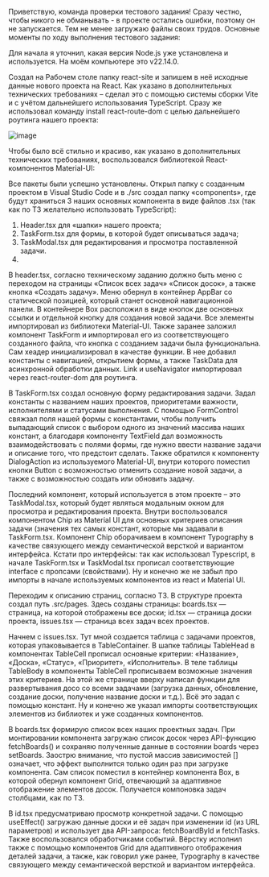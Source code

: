 Приветствую, команда проверки тестового задания! Сразу честно, чтобы никого не обманывать - в проекте остались ошибки, поэтому он не запускается. Тем не менее загружаю файлы своих трудов. Основные моменты по ходу выполнения тестового задания:

Для начала я уточнил, какая версия Node.js уже установлена и используется. На моём компьютере это v22.14.0.

Создал на Рабочем столе папку react-site и запишем в неё исходные данные нового проекта на React. Как указано в дополнительных технических требованиях – сделал это с помощью системы сборки Vite и с учётом дальнейшего использования TypeScript. Сразу же использовал команду install react-route-dom с целью дальнейшего роутинга нашего проекта:

![image](https://github.com/user-attachments/assets/db0fa466-ba52-4668-b5fb-144d347b636f)

Чтобы было всё стильно и красиво, как указано в дополнительных технических требованиях, воспользовался библиотекой React-компонентов Material-UI:

Все пакеты были успешно установлены. 
Открыл папку с созданным проектом в Visual Studio Code и в ./src создал папку «components», где будут храниться 3 наших основных компонента в виде файлов .tsx (так как по ТЗ желательно использовать TypeScript):
1)	Header.tsx для «шапки» нашего проекта;
2)	TaskForm.tsx для формы, в которой будет описываться задача;
3)	TaskModal.tsx для редактирования и просмотра поставленной задачи.
4)	
В header.tsx, согласно техническому заданию должно быть меню с переходом на страницы «Список всех задач» «Список досок», а также кнопка «Создать задачу». Меню обернул в контейнер AppBar со статической позицией, который станет основной навигационной панели.  В контейнере Box расположил в виде кнопок две основных ссылки и отдельной кнопку для создания новой задачи. Все элементы импортировал из библиотеки Material-UI. Также заранее заложил компонент TaskForm и импортировал его из соответствующего созданного файла, что кнопка с созданием задачи была функциональна. Сам хеадер инициализировал в качестве функции. В нее добавил константы с навигацией, открытием формы, а также TaskData для асинхронной обработки данных. Link и useNavigator импортировал через react-router-dom для роутинга.

В TaskForm.tsx создал основную форму редактирования задачи. Задал константы с названием наших проектов, приоритетами важности, исполнителями и статусами выполнения. С помощью FormControl свяжзал поля нашей формы с константами, чтобы получить выпадающий список с выбором одного из значений массива наших констант, а благодаря компоненту TextField дал возможность взаимодействовать с полями формы, где нужно ввести название задачи и описание того, что предстоит сделать. Также обратился к компоненту DialogAction из используемого Material-UI, внутри которого поместил кнопки Button с возможностью отменить создание новой задачи, а также с возможностью создать или обновить задачу.

Последний компонент, который используется в этом проекте – это TaskModal.tsx, который будет являться модальным окном для просмотра и редактирования проекта. Внутри воспользовался компонентом Chip из Material UI для основных критериев описания задачи (значения тех самых констант, которые мы задавали в TaskForm.tsx. Компонент Сhip оборачиваем в компонент Typography в качестве связующего между семантической версткой и вариантом интерфейса. Кстати про интерфейсы: так как использовал Typescript, в начале TaskForm.tsx и TaskModal.tsx прописал соответствующие interface с пропсами (свойствами). Ну и конечно же не забыл про импорты в начале используемых компонентов из react и Material UI.

Переходим к описанию страниц, согласно ТЗ. В структуре проекта создал путь .src/pages. Здесь созданы страницы: boards.tsx — страница, на которой отображены все доски; id.tsx — страница доски проекта, issues.tsx — страница всех задач всех проектов.

Начнем с issues.tsx. Тут мной создается таблица с задачами проектов, которая упаковывается в TableContainer. В шапке таблицы TableHead в компонентах TableCell прописал основные критерии: «Название», «Доска», «Статус», «Приоритет», «Исполнитель». В теле таблицы TableBody в компоненты TableCell прописываем возможные значения этих критериев. На этой же странице вверху написал функции для развертывания досо со всеми задачами (загрузка данных, обновление, создание доски, получение название доски и т.д.). Всё это задал с помощью констант. Ну и конечно же указал импорты соответствующих элементов из библиотек и уже созданных компонентов.

В boards.tsx формирую список всех наших проектных задач. При монтировании компонента загружаю список досок через API-функцию fetchBoards() и сохраняю полученные данные в состоянии boards через setBoards. Заострю внимание, что пустой массив зависимостей [] означает, что эффект выполнится только один раз при загрузке компонента. Сам список поместил в контейнер компонента Box, в которой обернул компонент Grid, отвечающий за адаптивное отображение элементов досок. Получается компоновка задач столбцами, как по ТЗ.

В id.tsx предусматриваю просмотр конкретной задачи. С помощью useEffect() загружаю данные доски и её задач при изменении id (из URL параметров) и использует два API-запроса: fetchBoardById и fetchTasks. Также воспользовался обработчиками событий. Вёрстку исполнил также с помощью компонентов Grid для адаптивного отображения деталей задачи, а также, как говорил уже ранее, Typography в качестве связующего между семантической версткой и вариантом интерфейса. 




